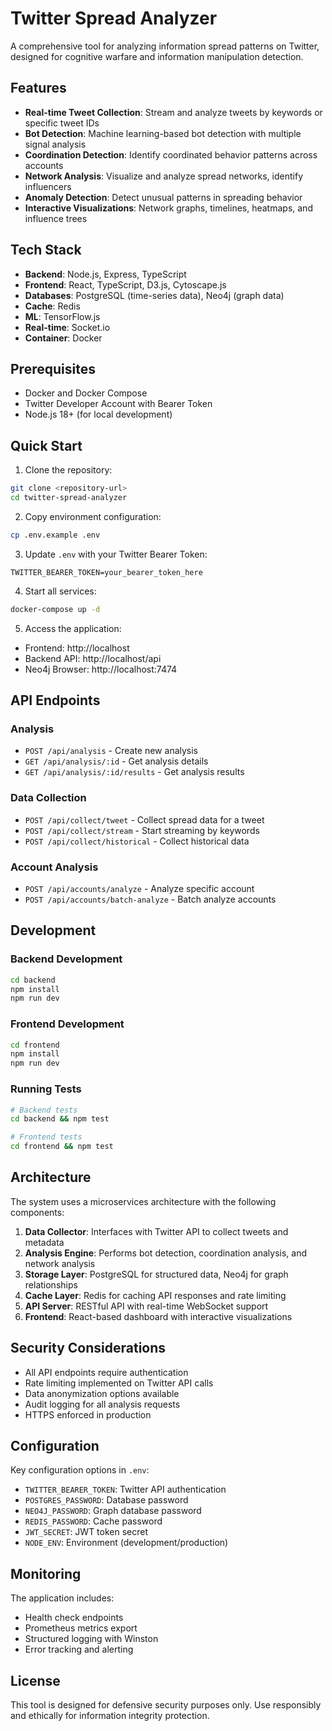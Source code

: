 # Twitter Spread Analyzer

A comprehensive tool for analyzing information spread patterns on Twitter, designed for cognitive warfare and information manipulation detection.

## Features

- **Real-time Tweet Collection**: Stream and analyze tweets by keywords or specific tweet IDs
- **Bot Detection**: Machine learning-based bot detection with multiple signal analysis
- **Coordination Detection**: Identify coordinated behavior patterns across accounts
- **Network Analysis**: Visualize and analyze spread networks, identify influencers
- **Anomaly Detection**: Detect unusual patterns in spreading behavior
- **Interactive Visualizations**: Network graphs, timelines, heatmaps, and influence trees

## Tech Stack

- **Backend**: Node.js, Express, TypeScript
- **Frontend**: React, TypeScript, D3.js, Cytoscape.js
- **Databases**: PostgreSQL (time-series data), Neo4j (graph data)
- **Cache**: Redis
- **ML**: TensorFlow.js
- **Real-time**: Socket.io
- **Container**: Docker

## Prerequisites

- Docker and Docker Compose
- Twitter Developer Account with Bearer Token
- Node.js 18+ (for local development)

## Quick Start

1. Clone the repository:
```bash
git clone <repository-url>
cd twitter-spread-analyzer
```

2. Copy environment configuration:
```bash
cp .env.example .env
```

3. Update `.env` with your Twitter Bearer Token:
```
TWITTER_BEARER_TOKEN=your_bearer_token_here
```

4. Start all services:
```bash
docker-compose up -d
```

5. Access the application:
- Frontend: http://localhost
- Backend API: http://localhost/api
- Neo4j Browser: http://localhost:7474

## API Endpoints

### Analysis
- `POST /api/analysis` - Create new analysis
- `GET /api/analysis/:id` - Get analysis details
- `GET /api/analysis/:id/results` - Get analysis results

### Data Collection
- `POST /api/collect/tweet` - Collect spread data for a tweet
- `POST /api/collect/stream` - Start streaming by keywords
- `POST /api/collect/historical` - Collect historical data

### Account Analysis
- `POST /api/accounts/analyze` - Analyze specific account
- `POST /api/accounts/batch-analyze` - Batch analyze accounts

## Development

### Backend Development
```bash
cd backend
npm install
npm run dev
```

### Frontend Development
```bash
cd frontend
npm install
npm run dev
```

### Running Tests
```bash
# Backend tests
cd backend && npm test

# Frontend tests
cd frontend && npm test
```

## Architecture

The system uses a microservices architecture with the following components:

1. **Data Collector**: Interfaces with Twitter API to collect tweets and metadata
2. **Analysis Engine**: Performs bot detection, coordination analysis, and network analysis
3. **Storage Layer**: PostgreSQL for structured data, Neo4j for graph relationships
4. **Cache Layer**: Redis for caching API responses and rate limiting
5. **API Server**: RESTful API with real-time WebSocket support
6. **Frontend**: React-based dashboard with interactive visualizations

## Security Considerations

- All API endpoints require authentication
- Rate limiting implemented on Twitter API calls
- Data anonymization options available
- Audit logging for all analysis requests
- HTTPS enforced in production

## Configuration

Key configuration options in `.env`:

- `TWITTER_BEARER_TOKEN`: Twitter API authentication
- `POSTGRES_PASSWORD`: Database password
- `NEO4J_PASSWORD`: Graph database password
- `REDIS_PASSWORD`: Cache password
- `JWT_SECRET`: JWT token secret
- `NODE_ENV`: Environment (development/production)

## Monitoring

The application includes:
- Health check endpoints
- Prometheus metrics export
- Structured logging with Winston
- Error tracking and alerting

## License

This tool is designed for defensive security purposes only. Use responsibly and ethically for information integrity protection.